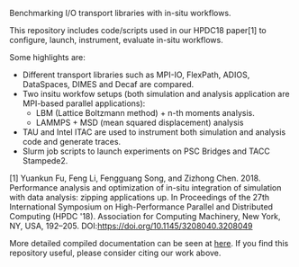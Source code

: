 Benchmarking I/O transport libraries with in-situ workflows.

This repository includes code/scripts used in our HPDC18 paper[1] to configure, launch, instrument, evaluate in-situ workflows.

Some highlights are:
* Different transport libraries such as MPI-IO, FlexPath, ADIOS, DataSpaces, DIMES and Decaf are compared.
* Two insitu workfow setups (both simulation and analysis application are MPI-based parallel applications):
  - LBM (Lattice Boltzmann method) + n-th moments analysis.
  - LAMMPS + MSD (mean squared displacement) analysis
* TAU and Intel ITAC are used to instrument both simulation and analysis code and generate traces.
* Slurm job scripts to launch experiments on PSC Bridges and TACC Stampede2. 

[1] Yuankun Fu, Feng Li, Fengguang Song, and Zizhong Chen. 2018. Performance analysis and optimization of in-situ integration of simulation with data analysis: zipping applications up. In Proceedings of the 27th International Symposium on High-Performance Parallel and Distributed Computing (HPDC '18). Association for Computing Machinery, New York, NY, USA, 192–205. DOI:https://doi.org/10.1145/3208040.3208049

More detailed compiled documentation can be seen at [here](http://iupu-hpc.github.io/workflow-bench). If you find this repository useful, please consider citing our work above.

